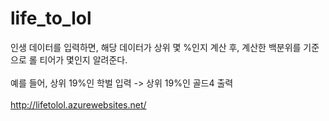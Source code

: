 # life_to_lol
인생 데이터를 입력하면, 해당 데이터가 상위 몇 %인지 계산 후, 계산한 백분위를 기준으로 롤 티어가 몇인지 알려준다. </br></br>
예를 들어, 상위 19%인 학벌 입력 -> 상위 19%인 골드4 출력 </br><br>
http://lifetolol.azurewebsites.net/
